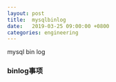 ```yaml
---
layout: post
title:  mysqlbinlog
date:   2019-03-25 09:00:00 +0800
categories: engineering
---
```

mysql bin log
### binlog事项
